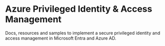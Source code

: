 # Azure Privileged Identity & Access Management
Docs, resources and samples to implement a secure privileged identity and access management in Microsoft Entra and Azure AD.
